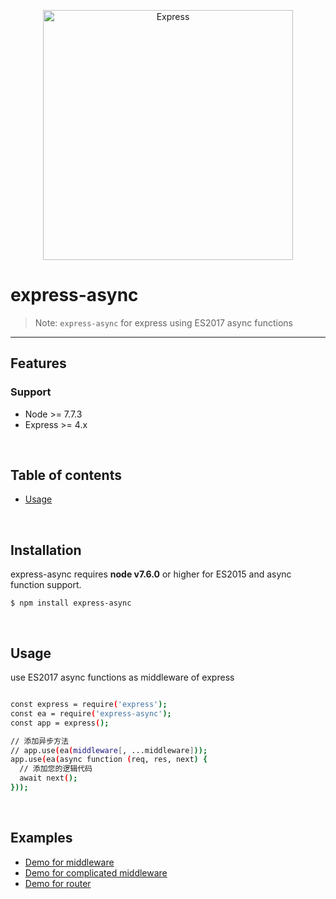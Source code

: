 <p align="center">
  <a href="http://expressjs.com/">
    <img alt="Express" src="https://imgsa.baidu.com/exp/w=480/sign=f7c149382d1f95caa6f593bef9167fc5/0824ab18972bd40755319fbb73899e510eb30985.jpg" width="400"/>
  </a>
</p>
<p align="center">
  <!--
  <a title="CII Best Practices" href="https://bestpractices.coreinfrastructure.org/projects/29"><img src="https://bestpractices.coreinfrastructure.org/projects/29/badge"></a>
  -->
</p>

# express-async

> Note: `express-async` for express using ES2017 async functions

---

## Features

### Support
  * Node >= 7.7.3
  * Express >= 4.x

<br/>

## Table of contents

  - [Usage](#Usage)

<br/>

## Installation

express-async requires __node v7.6.0__ or higher for ES2015 and async function support.

```
$ npm install express-async
```

<br/>

## Usage

use ES2017 async functions as middleware of express

```bash

const express = require('express');
const ea = require('express-async');
const app = express();

// 添加异步方法
// app.use(ea(middleware[, ...middleware]));
app.use(ea(async function (req, res, next) {
  // 添加您的逻辑代码
  await next();
}));

```

<br/>

## Examples
  - [Demo for middleware](examples/easy-middleware)
  - [Demo for complicated middleware](examples/complicated-middleware)
  - [Demo for router](examples/router)
